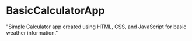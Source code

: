 # BasicCalculatorApp
 "Simple Calculator app created using HTML, CSS, and JavaScript for basic weather information."
